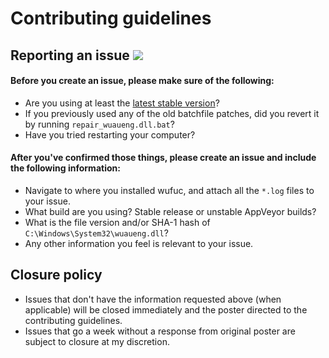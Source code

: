 # Contributing guidelines

## Reporting an issue [![](https://isitmaintained.com/badge/resolution/zeffy/wufuc.svg)](https://isitmaintained.com/project/zeffy/wufuc)

#### Before you create an issue, please make sure of the following:

- Are you using at least the [latest stable version](../../releases/latest)?
- If you previously used any of the old batchfile patches, did you revert it by running `repair_wuaueng.dll.bat`?
- Have you tried restarting your computer?

#### After you've confirmed those things, please create an issue and include the following information:

- Navigate to where you installed wufuc, and attach all the `*.log` files to your issue.
- What build are you using? Stable release or unstable AppVeyor builds?
- What is the file version and/or SHA-1 hash of `C:\Windows\System32\wuaueng.dll`?
- Any other information you feel is relevant to your issue.

## Closure policy

- Issues that don't have the information requested above (when applicable) will be closed immediately and the poster directed to the contributing guidelines.
- Issues that go a week without a response from original poster are subject to closure at my discretion.
